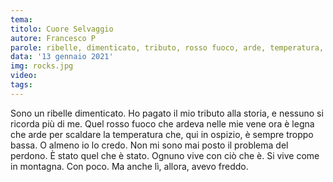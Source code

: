 ```yaml
---
tema:
titolo: Cuore Selvaggio
autore: Francesco P
parole: ribelle, dimenticato, tributo, rosso fuoco, arde, temperatura, perdono, montagna
data: '13 gennaio 2021'
img: rocks.jpg
video: 
tags: 
---
```

Sono un ribelle dimenticato. Ho pagato il mio tributo alla storia, e nessuno si ricorda più di me. Quel rosso fuoco che ardeva nelle mie vene ora è legna che arde per scaldare la temperatura che, qui in ospizio, è sempre troppo bassa. O almeno io lo credo. Non mi sono mai posto il problema del perdono. È stato quel che è stato. Ognuno vive con ciò che è. Si vive come in montagna. Con poco. Ma anche lì, allora, avevo freddo.
